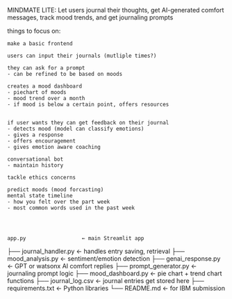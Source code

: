 MINDMATE LITE:
Let users journal their thoughts, get AI-generated comfort messages, track mood trends, and get journaling prompts

things to focus on: 

    make a basic frontend

    users can input their journals (mutliple times?)

    they can ask for a prompt
    - can be refined to be based on moods

    creates a mood dashboard
    - piechart of moods
    - mood trend over a month
    - if mood is below a certain point, offers resources


    if user wants they can get feedback on their journal
    - detects mood (model can classify emotions)
    - gives a response
    - offers encouragement
    - gives emotion aware coaching

    conversational bot 
    - maintain history

    tackle ethics concerns

    predict moods (mood forcasting)
    mental state timeline
    - how you felt over the part week
    - most common words used in the past week




    app.py                  ← main Streamlit app
├── journal_handler.py      ← handles entry saving, retrieval
├── mood_analysis.py        ← sentiment/emotion detection
├── genai_response.py       ← GPT or watsonx AI comfort replies
├── prompt_generator.py     ← journaling prompt logic
├── mood_dashboard.py       ← pie chart + trend chart functions
├── journal_log.csv         ← journal entries get stored here
├── requirements.txt        ← Python libraries
└── README.md               ← for IBM submission